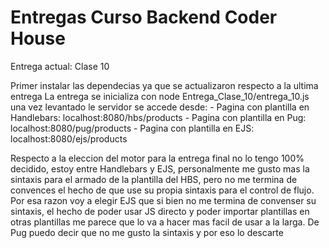 # Entregas Curso Backend Coder House

Entrega actual: Clase 10

Primer instalar las dependecias ya que se actualizaron respecto a la ultima entrega
La entrega se inicializa con node Entrega_Clase_10/entrega_10.js una vez levantado le servidor se accede desde:
    - Pagina con plantilla en Handlebars: localhost:8080/hbs/products
    - Pagina con plantilla en Pug: localhost:8080/pug/products
    - Pagina con plantilla en EJS: localhost:8080/ejs/products

Respecto a la eleccion del motor para la entrega final no lo tengo 100% decidido, estoy entre Handlebars y EJS, personalmente me gusto mas la sintaxis para el armado de la plantilla del HBS, pero no me termina de convences el hecho de que use su propia sintaxis para el control de flujo. Por esa razon voy a elegir EJS que si bien no me termina de convenser su sintaxis, el hecho de poder usar JS directo y poder importar plantillas en otras plantillas me parece que lo va a hacer mas facil de usar a la larga. De Pug puedo decir que no me gusto la sintaxis y por eso lo descarte